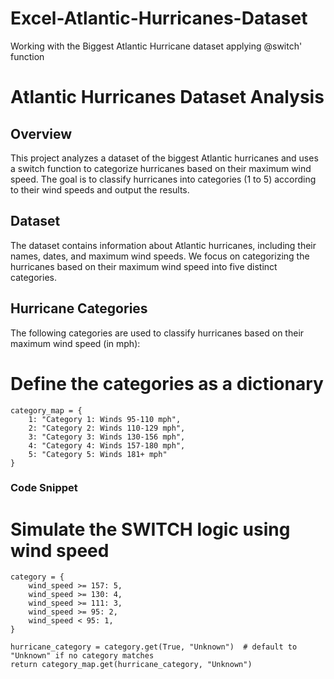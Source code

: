 # Excel-Atlantic-Hurricanes-Dataset
Working with the Biggest Atlantic Hurricane dataset applying @switch' function


# Atlantic Hurricanes Dataset Analysis

## Overview
This project analyzes a dataset of the biggest Atlantic hurricanes and uses a switch function to categorize hurricanes based on their maximum wind speed. The goal is to classify hurricanes into categories (1 to 5) according to their wind speeds and output the results.

## Dataset
The dataset contains information about Atlantic hurricanes, including their names, dates, and maximum wind speeds. We focus on categorizing the hurricanes based on their maximum wind speed into five distinct categories.

## Hurricane Categories
The following categories are used to classify hurricanes based on their maximum wind speed (in mph):

# Define the categories as a dictionary
    category_map = {
        1: "Category 1: Winds 95-110 mph",
        2: "Category 2: Winds 110-129 mph",
        3: "Category 3: Winds 130-156 mph",
        4: "Category 4: Winds 157-180 mph",
        5: "Category 5: Winds 181+ mph"
    }
### Code Snippet
# Simulate the SWITCH logic using wind speed
    category = {
        wind_speed >= 157: 5,
        wind_speed >= 130: 4,
        wind_speed >= 111: 3,
        wind_speed >= 95: 2,
        wind_speed < 95: 1,
    }

    hurricane_category = category.get(True, "Unknown")  # default to "Unknown" if no category matches
    return category_map.get(hurricane_category, "Unknown")
